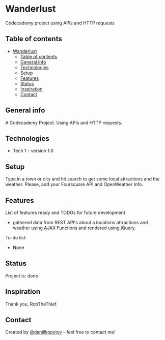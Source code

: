 # Wanderlust
Codecademy project using APIs and HTTP requests

## Table of contents
- [Wanderlust](#wanderlust)
  - [Table of contents](#table-of-contents)
  - [General info](#general-info)
  - [Technologies](#technologies)
  - [Setup](#setup)
  - [Features](#features)
  - [Status](#status)
  - [Inspiration](#inspiration)
  - [Contact](#contact)

## General info
A Codecademy Project. Using APIs and HTTP requests.

## Technologies
* Tech 1 - version 1.0

## Setup
Type in a town or city and hit search to get some local attractions and the weather. 
Please, add your Foursquare API and OpenWeather Info. 

## Features
List of features ready and TODOs for future development
*  gathered data from REST API's about a locations attractions and weather using AJAX Functions and rendered using jQuery.

To-do list:
* None

## Status
Project is: done

## Inspiration
Thank you, RobTheThief.

## Contact
Created by [@daniilkopytov](https://twitter.com/daniilakopytov) - feel free to contact me!